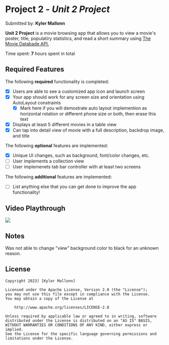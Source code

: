 # Project 2 - *Unit 2 Project*

Submitted by: **Kyler Mallonn**

**Unit 2 Project** is a movie browsing app that allows you to view a movie's poster, title, populatiry statistics, and read a short summary using [The Movie Databade API.](https://api.themoviedb.org/3/movie/now_playing?api_key=a07e22bc18f5cb106bfe4cc1f83ad8ed)

Time spent: **7** hours spent in total

## Required Features

The following **required** functionality is completed:

- [x] Users are able to see a customized app icon and launch screen
- [x] Your app should work for any screen size and orientation using AutoLayout constraints
  - [x] Mark here if you will demostrate auto layout implemention as horizontal rotation or different phone size or both, then erase this text
- [x] Displays at least 5 different movies in a table view
- [x] Can tap into detail view of movie with a full description, backdrop image, and title
 
The following **optional** features are implemented:

- [x] Unique UI changes, such as background, font/color changes, etc.
- [ ] User implements a collection view
- [ ] User implemenets tab bar controller with at least two screens

The following **additional** features are implemented:

- [ ] List anything else that you can get done to improve the app functionality!

## Video Playthrough

<div>
    <a href="https://www.loom.com/share/66872b4bca1a4e35b3fd1c3178aa2a37">
    </a>
    <a href="https://www.loom.com/share/66872b4bca1a4e35b3fd1c3178aa2a37">
      <img style="max-width:300px;" src="https://cdn.loom.com/sessions/thumbnails/66872b4bca1a4e35b3fd1c3178aa2a37-with-play.gif">
    </a>
  </div>

## Notes

Was not able to change "view" background color to black for an unknown reason.

## License

    Copyright 2023] [Kyler Mallonn]

    Licensed under the Apache License, Version 2.0 (the "License");
    you may not use this file except in compliance with the License.
    You may obtain a copy of the License at

        http://www.apache.org/licenses/LICENSE-2.0

    Unless required by applicable law or agreed to in writing, software
    distributed under the License is distributed on an "AS IS" BASIS,
    WITHOUT WARRANTIES OR CONDITIONS OF ANY KIND, either express or implied.
    See the License for the specific language governing permissions and
    limitations under the License.
